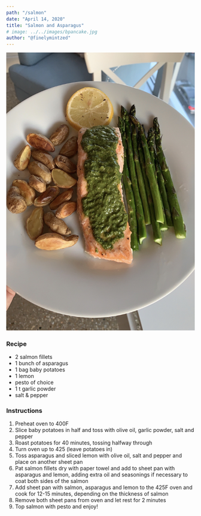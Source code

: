 ```yaml
---
path: "/salmon"
date: "April 14, 2020"
title: "Salmon and Asparagus" 
# image: ../../images/bpancake.jpg
author: "@finelymintzed"
---
```

![Salmon and Asparagus](./salmon.JPG)


### Recipe 

* 2 salmon fillets
* 1 bunch of asparagus
* 1 bag baby potatoes
* 1 lemon
* pesto of choice
* 1 t garlic powder
* salt & pepper



### Instructions

1.	Preheat oven to 400F
2.	Slice baby potatoes in half and toss with olive oil, garlic powder, salt and pepper
3.	Roast potatoes for 40 minutes, tossing halfway through
4.	Turn oven up to 425 (leave potatoes in)
5.	 Toss asparagus and sliced lemon with olive oil, salt and pepper and place on another sheet pan
6.	Pat salmon fillets dry with paper towel and add to sheet pan with asparagus and lemon, adding extra oil and seasonings if necessary to coat both sides of the salmon
7.	Add sheet pan with salmon, asparagus and lemon to the 425F oven and cook for 12-15 minutes, depending on the thickness of salmon
8.	Remove both sheet pans from oven and let rest for 2 minutes
9. Top salmon with pesto and enjoy! 

